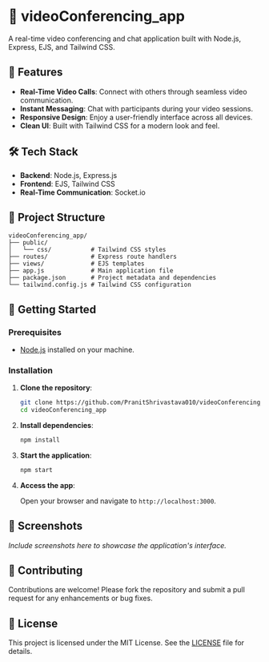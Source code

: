
# 🎥 videoConferencing_app

A real-time video conferencing and chat application built with Node.js, Express, EJS, and Tailwind CSS.

## 🚀 Features

- **Real-Time Video Calls**: Connect with others through seamless video communication.
- **Instant Messaging**: Chat with participants during your video sessions.
- **Responsive Design**: Enjoy a user-friendly interface across all devices.
- **Clean UI**: Built with Tailwind CSS for a modern look and feel.

## 🛠️ Tech Stack

- **Backend**: Node.js, Express.js
- **Frontend**: EJS, Tailwind CSS
- **Real-Time Communication**: Socket.io

## 📁 Project Structure

```
videoConferencing_app/
├── public/
│   └── css/           # Tailwind CSS styles
├── routes/            # Express route handlers
├── views/             # EJS templates
├── app.js             # Main application file
├── package.json       # Project metadata and dependencies
└── tailwind.config.js # Tailwind CSS configuration
```

## 🚀 Getting Started

### Prerequisites

- [Node.js](https://nodejs.org/) installed on your machine.

### Installation

1. **Clone the repository**:

   ```bash
   git clone https://github.com/PranitShrivastava010/videoConferencing_app.git
   cd videoConferencing_app
   ```

2. **Install dependencies**:

   ```bash
   npm install
   ```

3. **Start the application**:

   ```bash
   npm start
   ```

4. **Access the app**:

   Open your browser and navigate to `http://localhost:3000`.

## 📸 Screenshots

*Include screenshots here to showcase the application's interface.*

## 🤝 Contributing

Contributions are welcome! Please fork the repository and submit a pull request for any enhancements or bug fixes.

## 📄 License

This project is licensed under the MIT License. See the [LICENSE](LICENSE) file for details.
